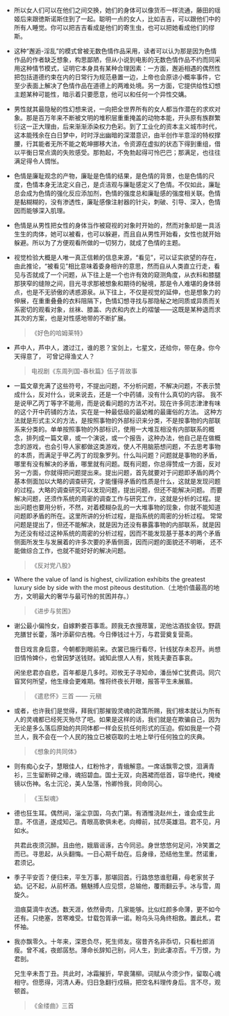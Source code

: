 *   所以女人们可以在他们之间交换，她们的身体可以像货币一样流通，藤田的瑶姬后来跟徳斯诺斯住到了一起。聪明一点的女人，比如吉吉，可以跟他们中的所有人睡觉。你可以把吉吉看成是他们的寄生虫，也可以把她看成他们的缪斯。

*   这种“邂逅-淫乱”的模式曾被无数色情作品采用，读者可以认为那是因为色情作品的作者缺乏想象，构思鄙陋，但从小说到电影的无数色情作品不约而同采用这种情节模式，证明它本身具有某种合理因素：一方面，邂逅相遇的偶然性把包括道德约束在内的日常行为规范悬置一边，上帝也会原谅小概率事件，它至少表面上解决了色情作品在道德上的两难处境。另一方面，它提供给性幻想主题某种可能性，暗示着只要愿意，他可以和任何一个异性交媾。

<!---->

*   男性就其最隐秘的性幻想来说，一向把全世界所有的女人都当作潜在的求欢对象。那是百万年来不断被文明的堆积层重重掩盖的动物本能，开头原有族群繁衍这一正大理由，后来渐渐添染权力色彩。到了工业化的资本主义城市时代，这本能残余在白日梦中，时时浮出幽暗的深潜意识，由半创作半意淫的特权撑腰，行其能者无所不能之乾坤挪移大法，令资源在虚拟的状态下得到重组，借以平衡日常点滴的失败感受。那勃起，不免勃起得可怜巴巴；那满足，也往往满足得令人惆怅。

*   色情是廉耻观念的产物，廉耻是色情的结果，是色情的背景，也是色情的尺度，色情本身无法定义自己，是贞洁观与廉耻感定义了色情。不仅如此，廉耻总会成为色情的强化反应添加剂，色情的强度总和廉耻感的强度相关联。色情是黏糊糊的，没有渗透性，廉耻感像注射器的针尖，刺破、引导、深入，色情因而能够深入肌理。

*   色情是从男性把女性的身体当作被窥视的对象时开始的，然而对象却是一具活生生的肉体，她可以被看，也可以躲避，而且自从男性开始看，女性也就开始躲避。所以为了方便观看所做的一切努力，就成了色情的主题。

*   视觉检验大概是人唯一真正信赖的信息来源，“看见”，可以证实欲望的存在，由此推论，“被看见”相比意味着委身相许的意思，然而自从人类直立行走，看见与否就成了一个问题，从下往上是一个也许有效的窥测角度，从衣料和膝腿那狭窄的缝隙之间，目光寻求那被想象和期待的秘境，那是令人难堪的身体弱点，也是不无骄傲的诱惑源泉。从下往上，不仅是视觉的延伸，也是想象力的伸展，在重重叠叠的衣料阻隔下，色情幻想寻找与那隐秘之地同质或异质而关系密切的观看对象，丝袜、膝盖、内衣和内衣上的褶皱——这既是某种退而求其次的方案，也是对性感地带的不断扩展。

    > 《好色的哈姆莱特》

<!---->

*   芦中人，芦中人，渡过江，谁的恩？宝剑上，七星文，还给你，带在身。你今天得意了， 可曾记得渔丈人？

    > 电视剧《东周列国-春秋篇》伍子胥故事

<!---->

*   一篇文章充满了这些符号，不提出问题，不分析问题，不解决问题，不表示赞成什么，反对什么，说来说去，还是一个中药铺，没有什么真切的内容。
    我不是说甲乙丙丁等字不能用，而是说看问题的方法不对。现在许多同志津津有味的这个开中药铺的方法，实在是一种最低级的最幼稚的最庸俗的方法。
    这种方法就是形式主义的方法，是按照事物的外部标识来分类，不是按事物的内部联系来分类的。单单按照事物的外部标识，使用一大堆互相没有内部联系的概念，排列成一篇文章，或一个演说，或一个报告，这种办法，他自己是在做概念的游戏，也会引导人家都做这类游戏，使人不用脑筋想问题，不去思考事物的本质，而满足于甲乙丙丁的现象罗列。什么叫问题？问题就是事物的矛盾，哪里有没有解决的矛盾，哪里就有问题。既有问题，你总得赞成一方面，反对另一方面，你就得把问题提出来。提出问题，首先就要对于问题即矛盾的两个基本侧面加以大略的调查研究，才能懂得矛盾的性质是什么，这就是发现问题的过程。大略的调查研究可以发现问题，提出问题，但还不能解决问题。
    而要解决问题，还须作系统的周密的调查工作与研究工作，这就是分析的过程。提出问题也要用分析，不然，对着模糊杂乱的一大堆事物的现象，你就不能知道问题即矛盾的所在。这里所讲的分析过程，是指系统的周密的分析过程。
    常常问题是提出了，但还不能解决，就是因为还没有暴露事物的内部联系，就是因为还没有经过这种系统的周密的分析过程，因而不能发现基于基本的两个矛盾侧面所发生与发展着的许多次要的矛盾侧面，因而问题的面貌还不明晰，
    还不能做综合工作，也就不能好好的解决问题。

    > 《反对党八股》

*   Where the value of land is highest, civilization exhibits the greatest luxury side by side with the most piteous destitution.（土地价值最高的地方，文明最大的奢华与最可怜的贫困并存。）

    > 《进步与贫困》

*   谢公最小偏怜女，自嫁黔娄百事乖。顾我无衣搜荩箧，泥他沽酒拔金钗。野蔬充膳甘长藿，落叶添薪仰古槐。今日俸钱过十万，与君营奠复营斋。

    昔日戏言身后意，今朝都到眼前来。衣裳已施行看尽，针线犹存未忍开。尚想旧情怜婢仆，也曾因梦送钱财。诚知此恨人人有，贫贱夫妻百事哀。

    闲坐悲君亦自悲，百年都是几多时。邓攸无子寻知命，潘岳悼亡犹费词。同穴窅冥何所望，他生缘会更难期。惟将终夜长开眼，报答平生未展眉。

    > 《遣悲怀》三首 —— 元稹

*   或者，也许我们是觉得，拜我们那摧毁灵魂的政策所赐，我们根本就认为所有人的灵魂都已经死灭殆尽了吧。如果是这样的话，我们就是在欺骗自己，因为无论是多么落后原始的共同体都一样会反抗任何形式的压迫。假如我是一个荷兰人，我不会在一个人民的独立已被窃取的土地上举行任何独立的庆典。

    > 《想象的共同体》

*   则有痴心女子，慧眼佳人，红粉怜才，青蛾解意。一席话飘零之恨，泪满青衫，三生留断碎之缘，魂招碧血。国士无双，向茜裙而低首，容华绝代，掩棱镜以伤神。名士沉沦，美人坠落，怜卿怜我，同命同心。

    > 《玉梨魂》

*   德也狂生耳。偶然间，淄尘京国，乌衣门第。有酒惟浇赵州土，谁会成生此意。不信道，遂成知己。青眼高歌俱未老。向樽前，拭尽英雄泪。君不见，月如水。

    共君此夜须沉醉。且由他，娥眉谣诼，古今同忌。身世悠悠何足问，冷笑置之而已。寻思起，从头翻悔。一日心期千劫在。后身缘，恐结他生里。然诺重，君须记。

*   季子平安否？便归来，平生万事，那堪回首。行路悠悠谁慰藉，母老家贫子幼。记不起，从前杯酒。魑魅搏人应见惯，总输他，覆雨翻云手。冰与雪，周旋久。

    泪痕莫滴牛衣透。数天涯，依然骨肉，几家能够。比似红颜多命薄，更不如今还有。只绝塞，苦寒难受。廿载包胥承一诺。盼乌头马角终相救。置此札，君怀袖。

*   我亦飘零久。十年来，深恩负尽，死生师友。宿昔齐名非忝切，只看杜郎消瘦。曾不减，夜郎孱愁。薄命长辞知己别，问人生，到此凄凉否。千万恨，为君剖。

    兄生辛未吾丁丑。共此时，冰霜摧折，早衰蒲柳。词赋从今须少作，留取心魂相守。但愿得，河清人寿。归日急翻行戍稿，把空名料理传身后。言不尽，观顿首。

    > 《金缕曲》三首
